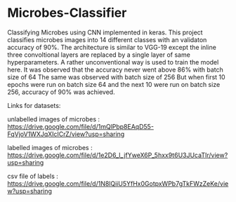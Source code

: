 # Microbes-Classifier
Classifying Microbes using CNN implemented in keras.
This project classifies microbes images into 14 different classes with an validaton accuracy of 90%.
The architecture is similar to VGG-19 except the inline three convoltional layers are replaced by a single layer of same hyperparameters.
A rather unconventional way is used to train the model here.
It was observed that the accuracy never went above 86% with batch size of 64
The same was observed with batch size of 256
But when first 10 epochs were run on batch size 64 and the next 10 were run on batch size 256, accuracy of 90% was achieved.

Links for datasets:

unlabelled images of microbes : https://drive.google.com/file/d/1mQlPbp8EAqD55-FqVjoV1WXJqXIcICrZ/view?usp=sharing

labelled images of microbes : https://drive.google.com/file/d/1e2D6_l_jfYweX6P_5hxx9t6U3JUcaTIr/view?usp=sharing

csv file of labels : https://drive.google.com/file/d/1N8lQiiU5YfHx0GotpxWPb7gTkFWzZeKe/view?usp=sharing
